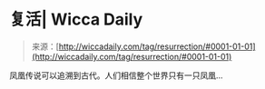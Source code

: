 <!--yml

分类：未分类

日期：2024-06-12 18:24:46

-->

# 复活| Wicca Daily

> 来源：[http://wiccadaily.com/tag/resurrection/#0001-01-01](http://wiccadaily.com/tag/resurrection/#0001-01-01)

凤凰传说可以追溯到古代。人们相信整个世界只有一只凤凰...
